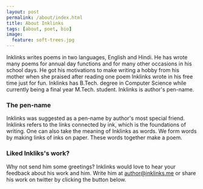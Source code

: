```yaml
---
layout: post
permalink: /about/index.html
title: About Inklinks
tags: [about, poet, bio]
image:
  feature: soft-trees.jpg
---
```


Inklinks writes poems in two languages, English and Hindi. He has wrote many poems for annual day functions and for many other occasions in his school days. He got his motivations to make writing a hobby from his mother when she praised after reading one poem Inklinks wrote in his free time just for fun. Inklinks has B.Tech. degree in Computer Science while currently being a final year M.Tech. student. Inklinks is author's pen-name.

### The pen-name
Inklinks was suggested as a pen-name by author's most special friend. Inklinks refers to the links connected by ink, which is the foundations of writing. One can also take the meaning of Inklinks as words. We form words by making links of inks on paper. These words together make a poem.

### Liked Inkliks's work?
Why not send him some greetings? Inklinks would love to hear your feedback about his work and him. Write him at <author@inklinks.me> or share his work on twitter by clicking the button below.